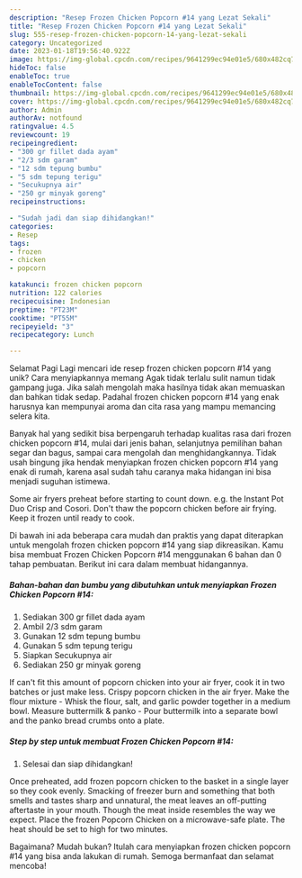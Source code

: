 ```yaml
---
description: "Resep Frozen Chicken Popcorn #14 yang Lezat Sekali"
title: "Resep Frozen Chicken Popcorn #14 yang Lezat Sekali"
slug: 555-resep-frozen-chicken-popcorn-14-yang-lezat-sekali
category: Uncategorized
date: 2023-01-18T19:56:40.922Z
image: https://img-global.cpcdn.com/recipes/9641299ec94e01e5/680x482cq70/frozen-chicken-popcorn-14-foto-resep-utama.jpg
hideToc: false
enableToc: true
enableTocContent: false
thumbnail: https://img-global.cpcdn.com/recipes/9641299ec94e01e5/680x482cq70/frozen-chicken-popcorn-14-foto-resep-utama.jpg
cover: https://img-global.cpcdn.com/recipes/9641299ec94e01e5/680x482cq70/frozen-chicken-popcorn-14-foto-resep-utama.jpg
author: Admin
authorAv: notfound
ratingvalue: 4.5
reviewcount: 19
recipeingredient:
- "300 gr fillet dada ayam"
- "2/3 sdm garam"
- "12 sdm tepung bumbu"
- "5 sdm tepung terigu"
- "Secukupnya air"
- "250 gr minyak goreng"
recipeinstructions:

- "Sudah jadi dan siap dihidangkan!"
categories:
- Resep
tags:
- frozen
- chicken
- popcorn

katakunci: frozen chicken popcorn 
nutrition: 122 calories
recipecuisine: Indonesian
preptime: "PT23M"
cooktime: "PT55M"
recipeyield: "3"
recipecategory: Lunch

---
```



Selamat Pagi Lagi mencari ide resep frozen chicken popcorn #14 yang unik? Cara menyiapkannya memang Agak tidak terlalu sulit namun tidak gampang juga. Jika salah mengolah maka hasilnya tidak akan memuaskan dan bahkan tidak sedap. Padahal frozen chicken popcorn #14 yang enak harusnya kan mempunyai aroma dan cita rasa yang mampu memancing selera kita.


Banyak hal yang sedikit bisa berpengaruh terhadap kualitas rasa dari frozen chicken popcorn #14, mulai dari jenis bahan, selanjutnya pemilihan bahan segar dan bagus, sampai cara mengolah dan menghidangkannya. Tidak usah bingung jika hendak menyiapkan frozen chicken popcorn #14 yang enak di rumah, karena asal sudah tahu caranya maka hidangan ini bisa menjadi suguhan istimewa.

Some air fryers preheat before starting to count down. e.g. the Instant Pot Duo Crisp and Cosori. Don&#39;t thaw the popcorn chicken before air frying. Keep it frozen until ready to cook.


Di bawah ini ada beberapa cara mudah dan praktis yang dapat diterapkan untuk mengolah frozen chicken popcorn #14 yang siap dikreasikan. Kamu bisa membuat Frozen Chicken Popcorn #14 menggunakan 6 bahan dan 0 tahap pembuatan. Berikut ini cara dalam membuat hidangannya.

<!--inarticleads1-->

##### Bahan-bahan dan bumbu yang dibutuhkan untuk menyiapkan Frozen Chicken Popcorn #14:

1. Sediakan 300 gr fillet dada ayam
1. Ambil 2/3 sdm garam
1. Gunakan 12 sdm tepung bumbu
1. Gunakan 5 sdm tepung terigu
1. Siapkan Secukupnya air
1. Sediakan 250 gr minyak goreng


If can&#39;t fit this amount of popcorn chicken into your air fryer, cook it in two batches or just make less. Crispy popcorn chicken in the air fryer. Make the flour mixture - Whisk the flour, salt, and garlic powder together in a medium bowl. Measure buttermilk &amp; panko - Pour buttermilk into a separate bowl and the panko bread crumbs onto a plate. 

<!--inarticleads2-->

##### Step by step untuk membuat Frozen Chicken Popcorn #14:


1. Selesai dan siap dihidangkan!

Once preheated, add frozen popcorn chicken to the basket in a single layer so they cook evenly. Smacking of freezer burn and something that both smells and tastes sharp and unnatural, the meat leaves an off-putting aftertaste in your mouth. Though the meat inside resembles the way we expect. Place the frozen Popcorn Chicken on a microwave-safe plate. The heat should be set to high for two minutes. 

Bagaimana? Mudah bukan? Itulah cara menyiapkan frozen chicken popcorn #14 yang bisa anda lakukan di rumah. Semoga bermanfaat dan selamat mencoba!
